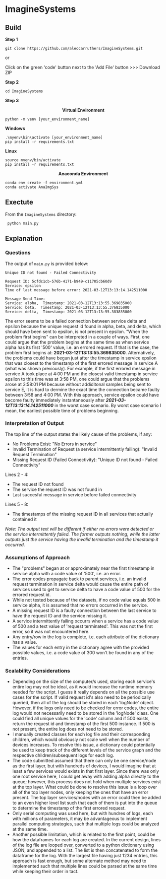 # ImagineSystems

## Build
**Step 1**

```git clone https://github.com/aleccarruthers/ImagineSystems.git```
   
   or
    
   Click on the green 'code' button next to the 'Add File' button >>> Download ZIP

**Step 2**

```cd ImagineSystems```   

**Step 3**
<p align="center">
  <b>Virtual Environment</b><br>
</p>
 
 ```python -m venv [your_environment_name]```
 
 **Windows**
 
 ```
 .\myenv\bin\activate [your_environment_name]
 pip install -r requirements.txt
 ```
 
 **Linux**
 
 ```
 source myenv/bin/activate
 pip install -r requirements.txt
 ```
 
 <p align="center">
  <b>Anaconda Environment</b><br>
</p>
 
 ```
 conda env create -f environment.yml
 conda activate AnaImgSys
 ```
 
 ## Exectute

From the ```ImagineSystems``` directory:

``` python main.py```

 ## Explanation
 
 
 ### Questions
The output of ```main.py``` is provided below:

```
Unique ID not found - Failed Connectivity

Request ID: 5cfdc1cb-576b-4171-b949-c11705cb60d9
Service: epsilon
Time of last message before error: 2021-03-12T13:13:14.142511000

Message Send Time:
Service: alpha,  Timestamp: 2021-03-12T13:13:55.369835000
Service: beta,  Timestamp: 2021-03-12T13:13:55.376835000
Service: delta,  Timestamp: 2021-03-12T13:13:55.383835000
```

The error seems to be a failed connection between service delta and epsilon because the unique request id found in alpha, beta, and delta, which should have been sent to epsilon, is not present in epsilon. "When the problem first begins" can be interpreted in a couple of ways. First, one could argue that the problem begins at the same time as when service alpha has its first '500' value, i.e. an errored request. If that is the case, the problem first begins at: **2021-03-12T13:13:55.369835000**. Alternatively, the problems could have begun just after the timestamp in service epsilon that was closest to the timestamp of the first errored message in service A (what was shown previously). For example, if the first errored message in service A took place at 4:00 PM and the closest valid timestamp in service epsilon to this time was at 3:58 PM, one could argue that the problems arose at 3:58:01 PM because without addiditonal samples being sent to service E, it is hard to dermine the exact time the connection became faulty between 3:58 and 4:00 PM. With this approach, service epsilon could have become faulty immediately instantaneously after ***2021-03-12T13:13:14.142511000*** in the worst case scenario. By worst case scenario I mean, the earliest possible time of problems beginning.


### Interpretation of Output

The top line of the output states the likely cause of the problems, if any:
- No Problems Exist: "No Errors in service"
- Invalid Termination of Request (a service intermittently
failing): "Invalid Request Termination"
- Missing Request ID (Failed Connectivity): "Unique ID not found - Failed Connectivity"

Lines 2 - 4:
- The request ID not found
- The service the request ID was not found in
- Last succesful message in service before failed connectivity

Lines 5 - 8:
- The timestamps of the missing request ID in all services that actually contained it

*Note: The output text will be different if either no errors were detected or the service intermittently failed. The former outputs nothing, while the latter outputs just the service having the invalid termination and the timestamp it occurred.*


### Assumptions of Approach

- The "problems" began at or approximately near the first timestamp in service alpha with a code value of '500', i.e. an error.
- The error codes propagate back to parent services, i.e. an invalid request termination in service delta would cause the entire path of services used to get to service delta to have a code value of 500 for the errored request id. 
- While not tested because of the datasets, if no code value equals 500 in service alpha, it is assumed that no errors occurred in the service.
- A missing request ID is a faulty connection between the last service to have the request ID and the service missing it.
- A service intermittently failing occurrs when a service has a code value of 500 and a text value of 'request terminated'. This was not the first error, so it was not encountered here.
- Any entry/row in the log is complete, i.e. each attribute of the dictionary has a value.
- The values for each entry in the dictionary agree with the provided possible values, i.e. a code value of 300 won't be found in any of the entries.


### Scalability Considerations

- Depending on the size of the computer/s used, storing each service's entire log may not be ideal, as it would increase the runtime memory needed for the script. I guess it really depends on all the possible use cases for the script. If valid request id's also need to be periodically queried, then all of the log should be stored in each 'logNode' object. However, if the logs only need to be checked for error codes, the entire log would not necessarily need to be stored in the 'logNode' class. One could find all unique values for the 'code' column and if 500 exists, return the request id and timestamp of the first 500 instance. If 500 is not present, the entire log does not need to be stored.
- I manually created classes for each log file and their corresponding children, which would obviously not scale well when the number of devices increases. To resolve this issue, a dictionary could potentially be used to keep track of the different levels of the service graph and the respective children/subsequent logs for each log.
- The code submitted assumed that there can only be one service/node as the first layer, but with hundreds of devices, I would imagine that at least a few services would exists in that first layer. Since there was only one root service here, I could get away with adding alpha directly to the queue; however, this process does not hold when multiple services exist at the top layer. What could be done to resolve this issue is a loop over all of the top layer nodes, only keeping the ones that have an error present. The top layer services/nodes with an error could then be added to an even higher level list such that each of them is put into the queue to determine the timestamp of the first errored request.
- Only serial computing was used here, but with hundres of logs, each with millions of parameters, it may be advantageous to implement parallel computing strategies, such that multiple logs could be analyzed at the same time.
- Another possible limitation, which is related to the first point, could be how the dataframes for each log are created. In the current design, lines of the log file are looped over, converted to a python dictionary using JSON, and appended to a list. The list is then concatenated to form the dataframe for the log. With the largest file having just 1234 entries, this approach is fast enough, but some alternate method may need to implemented such that multiple lines could be parsed at the same time while keeping their order in tact. 
